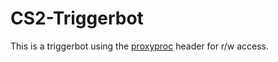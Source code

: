 # CS2-Triggerbot

This is a triggerbot using the [proxyproc](https://github.com/ItzPAX/proxyproc) header for r/w access.
